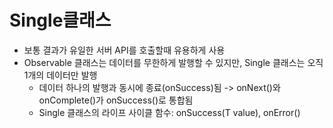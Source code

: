 # Single클래스
* 보통 결과가 유일한 서버 API를 호출할때 유용하게 사용
* Observable 클래스는 데이터를 무한하게 발행할 수 있지만, Single 클래스는 오직 1개의 데이터만 발행
    * 데이터 하나의 발행과 동시에 종료(onSuccess)됨 -> onNext()와onComplete()가 onSuccess()로 통합됨
    * Single 클래스의 라이프 사이클 함수: onSuccess(T value), onError()